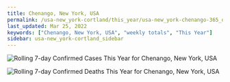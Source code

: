 ```yaml
---
title: Chenango, New York, USA
permalink: /usa-new_york-cortland/this_year/usa-new_york-chenango-365_days.html
last_updated: Mar 25, 2022
keywords: ["Chenango, New York, USA", "weekly totals", "This Year"]
sidebar: usa-new_york-cortland_sidebar
---
```


![Rolling 7-day Confirmed Cases This Year for Chenango, New York, USA](/covid_tracker/images/graphs/usa-new_york-chenango-rolling_7_days_confirmed-365_days_graph.png)

![Rolling 7-day Confirmed Deaths This Year for Chenango, New York, USA](/covid_tracker/images/graphs/usa-new_york-chenango-rolling_7_days_deaths-365_days_graph.png)
